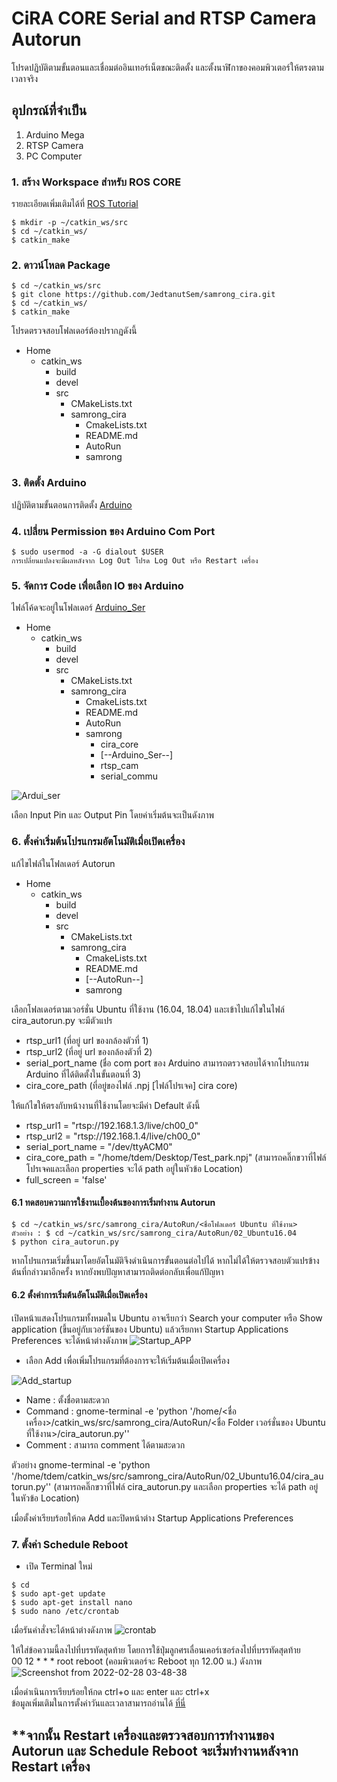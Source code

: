 # CiRA CORE Serial and RTSP Camera Autorun
โปรดปฏิบัติตามขั้นตอนและเชื่อมต่ออินเทอร์เน็ตขณะติดตั้ง และตั้งนาฬิกาของคอมพิวเตอร์ให้ตรงตามเวลาจริง
## อุปกรณ์ที่จำเป็น
1. Arduino Mega
2. RTSP Camera
3. PC Computer
### 1. สร้าง Workspace สำหรับ ROS CORE
รายละเอียดเพิ่มเติมได้ที่ [ROS Tutorial](http://wiki.ros.org/catkin/Tutorials/create_a_workspace)
```console
$ mkdir -p ~/catkin_ws/src
$ cd ~/catkin_ws/
$ catkin_make
```
### 2. ดาวน์โหลด Package
```console
$ cd ~/catkin_ws/src
$ git clone https://github.com/JedtanutSem/samrong_cira.git
$ cd ~/catkin_ws/
$ catkin_make
```
โปรดตรวจสอบโฟลเดอร์ต้องปรากฏดังนี้
  * Home
    * catkin_ws
      * build
      * devel 
      * src
        * CMakeLists.txt
        * samrong_cira 
          * CmakeLists.txt
          * README.md
          * AutoRun
          * samrong
        
### 3. ติดตั้ง Arduino 
ปฏิบัติตามขั้นตอนการติดตั้ง [Arduino](https://ubuntu.com/tutorials/install-the-arduino-ide#1-overview)

### 4. เปลี่ยน Permission ของ Arduino Com Port
```console
$ sudo usermod -a -G dialout $USER
การเปลี่ยนแปลงจะมีผลหลังจาก Log Out โปรด Log Out หรือ Restart เครื่อง
```
### 5. จัดการ Code เพื่อเลือก IO ของ Arduino
ไฟล์โค้ดจะอยู่ในโฟลเดอร์ [Arduino_Ser](https://github.com/JedtanutSem/samrong_cira/tree/main/samrong/Arduino_Ser)
* Home
    * catkin_ws
      * build
      * devel 
      * src
        * CMakeLists.txt
        * samrong_cira 
          * CmakeLists.txt
          * README.md
          * AutoRun
          * samrong 
            * cira_core
            * [--Arduino_Ser--]
            * rtsp_cam
            * serial_commu

![Ardui_ser](https://user-images.githubusercontent.com/94428679/155933375-613944cf-bdca-4a5d-ac00-306267734457.png)

เลือก Input Pin และ Output Pin โดยค่าเริ่มต้นจะเป็นดังภาพ

### 6. ตั้งค่าเริ่มต้นโปรแกรมอัตโนมัติเมื่อเปิดเครื่อง
แก้ไขไฟล์ในโฟลเดอร์ Autorun 
* Home
    * catkin_ws
      * build
      * devel 
      * src
        * CMakeLists.txt
        * samrong_cira 
          * CmakeLists.txt
          * README.md
          * [--AutoRun--]
          * samrong  



เลือกโฟลเดอร์ตามเวอร์ชั่น Ubuntu ที่ใช้งาน (16.04, 18.04) และเข้าไปแก้ไขในไฟล์ cira_autorun.py จะมีตัวแปร 
* rtsp_url1 (ที่อยู่ url ของกล้องตัวที่ 1)
* rtsp_url2 (ที่อยู่ url ของกล้องตัวที่ 2)
* serial_port_name (ชื่อ com port ของ Arduino สามารถตรวจสอบได้จากโปรแกรม Arduino ที่ได้ติดตั้งในขั้นตอนที่ 3)
* cira_core_path  (ที่อยู่ของไฟล์ .npj [ไฟล์โปรเจค] cira core) 
 
ให้แก้ไขให้ตรงกับหน้างานที่ใช้งานโดยจะมีค่า Default ดังนี้

* rtsp_url1        = "rtsp://192.168.1.3/live/ch00_0"
* rtsp_url2        = "rtsp://192.168.1.4/live/ch00_0"
* serial_port_name = "/dev/ttyACM0"
* cira_core_path = "/home/tdem/Desktop/Test_park.npj" (สามารถคลิ๊กขวาที่ไฟล์โปรเจคและเลือก properties จะได้ path อยู่ในหัวข้อ Location)
* full_screen = 'false'

#### 6.1 ทดสอบความการใช้งานเบื้องต้นของการเริ่มทำงาน Autorun

```console
$ cd ~/catkin_ws/src/samrong_cira/AutoRun/<ชื่อโฟลเดอร์ Ubuntu ที่ใช้งาน>
ตัวอย่าง : $ cd ~/catkin_ws/src/samrong_cira/AutoRun/02_Ubuntu16.04
$ python cira_autorun.py
```
หากโปรแกรมเริ่มขึ้นมาโดยอัตโนมัติจึงดำเนินการขั้นตอนต่อไปได้ หากไม่ได้ให้ตรวจสอบตัวแปรข้างต้นที่กล่าวมาอีกครั้ง หากยังพบปัญหาสามารถติดต่อกลับเพื่อแก้ปัญหา

#### 6.2 ตั้งค่าการเริ่มต้นอัตโนมัติเมื่อเปิดเครื่อง
เปิดหน้าแสดงโปรแกรมทั้งหมดใน Ubuntu อาจเรียกว่า Search your computer หรือ Show application (ขึ้นอยู่กับเวอร์ชันของ Ubuntu) แล้วเรียกหา Startup Applications Preferences จะได้หน้าต่างดังภาพ 
![Startup_APP](https://user-images.githubusercontent.com/94428679/155946323-26395d51-0632-4c0d-b8e3-bd28cdb73b4f.png)
* เลือก Add เพื่อเพิ่มโปรแกรมที่ต้องการจะให้เริ่มต้นเมื่อเปิดเครื่อง


![Add_startup](https://user-images.githubusercontent.com/94428679/155946614-9394a9bf-f27c-4496-98ab-7ea12d28ec8d.png)
* Name : ตั้งชื่อตามสะดวก
* Command : gnome-terminal -e 'python '/home/<ชื่อเครื่อง>/catkin_ws/src/samrong_cira/AutoRun/<ชื่อ Folder เวอร์ชั่นของ Ubuntu ที่ใช้งาน>/cira_autorun.py''
* Comment : สามารถ comment ได้ตามสะดวก


ตัวอย่าง gnome-terminal -e 'python '/home/tdem/catkin_ws/src/samrong_cira/AutoRun/02_Ubuntu16.04/cira_autorun.py'' (สามารถคลิ๊กขวาที่ไฟล์ cira_autorun.py และเลือก properties จะได้ path อยู่ในหัวข้อ Location)

เมื่อตั้งค่าเรียบร้อยให้กด Add และปิดหน้าต่าง Startup Applications Preferences


### 7. ตั้งค่า Schedule Reboot

* เปิด Terminal ใหม่
```console
$ cd
$ sudo apt-get update
$ sudo apt-get install nano
$ sudo nano /etc/crontab
```
เมื่อรันคำสั่งจะได้หน้าต่างดังภาพ
![crontab](https://user-images.githubusercontent.com/94428679/155951778-b5f3510e-3dc4-4b32-b5a2-237dda4ff598.png)

ให้ใส่ข้อความนี้ลงไปที่บรรทัดสุดท้าย โดยการใช้ปุ่มลูกศรเลื่อนเคอร์เซอร์ลงไปที่บรรทัดสุดท้าย  
00 12 * * * root reboot (คอมพิวเตอร์จะ Reboot ทุก 12.00 น.) ดังภาพ
![Screenshot from 2022-02-28 03-48-38](https://user-images.githubusercontent.com/94428679/155952855-4a55ac50-0036-4944-9613-653c3cbc7e57.png)

เมื่อดำเนินการเรียบร้อยให้กด ctrl+o และ enter และ ctrl+x  
ข้อมูลเพิ่มเติมในการตั้งค่าวันและเวลาสามารถอ่านได้ [ที่นี่](https://linuxhint.com/schedule-reboot-daily-linux/)

## **จากนั้น Restart เครื่องและตรวจสอบการทำงานของ Autorun และ Schedule Reboot จะเริ่มทำงานหลังจาก Restart เครื่อง

